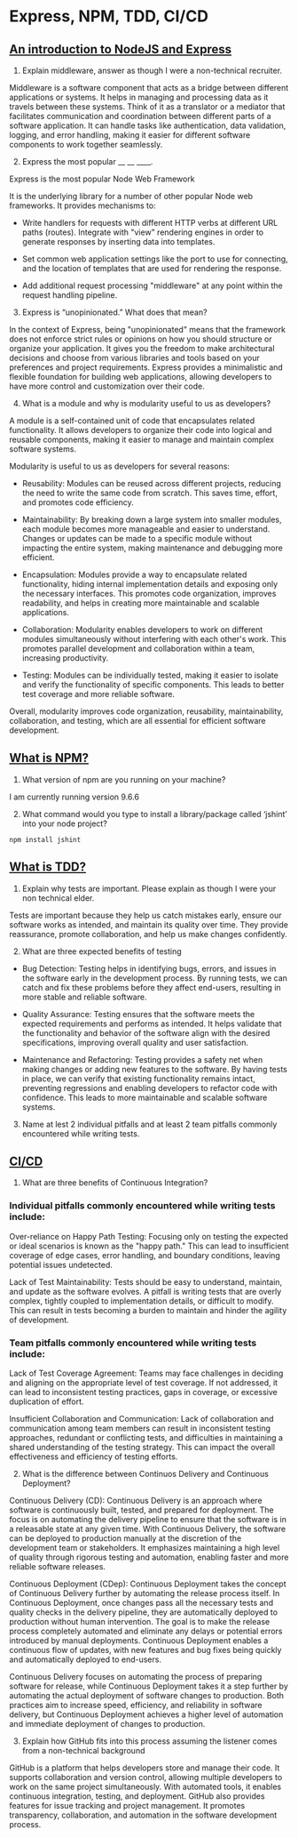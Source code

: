 # Express, NPM, TDD, CI/CD

## [An introduction to NodeJS and Express](https://developer.mozilla.org/en-US/docs/Learn/Server-side/Express_Nodejs/Introduction)

1. Explain middleware, answer as though I were a non-technical recruiter.


Middleware is a software component that acts as a bridge between different applications or systems. It helps in managing and processing data as it travels between these systems. Think of it as a translator or a mediator that facilitates communication and coordination between different parts of a software application. It can handle tasks like authentication, data validation, logging, and error handling, making it easier for different software components to work together seamlessly.

2. Express the most popular __ __ ____.

Express is the most popular Node Web Framework

It is the underlying library for a number of other popular Node web frameworks. It provides mechanisms to:

* Write handlers for requests with different HTTP verbs at different URL paths (routes).
Integrate with "view" rendering engines in order to generate responses by inserting data into templates.

* Set common web application settings like the port to use for connecting, and the location of templates that are used for rendering the response.

* Add additional request processing "middleware" at any point within the request handling pipeline.

3. Express is “unopinionated.” What does that mean?

In the context of Express, being "unopinionated" means that the framework does not enforce strict rules or opinions on how you should structure or organize your application. It gives you the freedom to make architectural decisions and choose from various libraries and tools based on your preferences and project requirements. Express provides a minimalistic and flexible foundation for building web applications, allowing developers to have more control and customization over their code.

4. What is a module and why is modularity useful to us as developers?

A module is a self-contained unit of code that encapsulates related functionality. It allows developers to organize their code into logical and reusable components, making it easier to manage and maintain complex software systems.

Modularity is useful to us as developers for several reasons:

* Reusability: Modules can be reused across different projects, reducing the need to write the same code from scratch. This saves time, effort, and promotes code efficiency.

* Maintainability: By breaking down a large system into smaller modules, each module becomes more manageable and easier to understand. Changes or updates can be made to a specific module without impacting the entire system, making maintenance and debugging more efficient.

* Encapsulation: Modules provide a way to encapsulate related functionality, hiding internal implementation details and exposing only the necessary interfaces. This promotes code organization, improves readability, and helps in creating more maintainable and scalable applications.

* Collaboration: Modularity enables developers to work on different modules simultaneously without interfering with each other's work. This promotes parallel development and collaboration within a team, increasing productivity.

* Testing: Modules can be individually tested, making it easier to isolate and verify the functionality of specific components. This leads to better test coverage and more reliable software.

Overall, modularity improves code organization, reusability, maintainability, collaboration, and testing, which are all essential for efficient software development.

## [What is NPM?](https://docs.npmjs.com/about-npm)

1. What version of npm are you running on your machine?

I am currently running version 9.6.6

2. What command would you type to install a library/package called ‘jshint’ into your node project?

```
npm install jshint
```

## [What is TDD?](https://www.agilealliance.org/glossary/tdd/)

1. Explain why tests are important. Please explain as though I were your non technical elder.

Tests are important because they help us catch mistakes early, ensure our software works as intended, and maintain its quality over time. They provide reassurance, promote collaboration, and help us make changes confidently.

2. What are three expected benefits of testing

* Bug Detection: Testing helps in identifying bugs, errors, and issues in the software early in the development process. By running tests, we can catch and fix these problems before they affect end-users, resulting in more stable and reliable software.

* Quality Assurance: Testing ensures that the software meets the expected requirements and performs as intended. It helps validate that the functionality and behavior of the software align with the desired specifications, improving overall quality and user satisfaction.

* Maintenance and Refactoring: Testing provides a safety net when making changes or adding new features to the software. By having tests in place, we can verify that existing functionality remains intact, preventing regressions and enabling developers to refactor code with confidence. This leads to more maintainable and scalable software systems.

3. Name at lest 2 individual pitfalls and at least 2 team pitfalls commonly encountered while writing tests.


## [CI/CD](https://www.youtube.com/watch?v=xSv_m3KhUO8)

1. What are three benefits of Continuous Integration?

### Individual pitfalls commonly encountered while writing tests include:

Over-reliance on Happy Path Testing: Focusing only on testing the expected or ideal scenarios is known as the "happy path." This can lead to insufficient coverage of edge cases, error handling, and boundary conditions, leaving potential issues undetected.

Lack of Test Maintainability: Tests should be easy to understand, maintain, and update as the software evolves. A pitfall is writing tests that are overly complex, tightly coupled to implementation details, or difficult to modify. This can result in tests becoming a burden to maintain and hinder the agility of development.

### Team pitfalls commonly encountered while writing tests include:

Lack of Test Coverage Agreement: Teams may face challenges in deciding and aligning on the appropriate level of test coverage. If not addressed, it can lead to inconsistent testing practices, gaps in coverage, or excessive duplication of effort.

Insufficient Collaboration and Communication: Lack of collaboration and communication among team members can result in inconsistent testing approaches, redundant or conflicting tests, and difficulties in maintaining a shared understanding of the testing strategy. This can impact the overall effectiveness and efficiency of testing efforts.


2. What is the difference between Continuos Delivery and Continuous Deployment?

Continuous Delivery (CD): Continuous Delivery is an approach where software is continuously built, tested, and prepared for deployment. The focus is on automating the delivery pipeline to ensure that the software is in a releasable state at any given time. With Continuous Delivery, the software can be deployed to production manually at the discretion of the development team or stakeholders. It emphasizes maintaining a high level of quality through rigorous testing and automation, enabling faster and more reliable software releases.

Continuous Deployment (CDep): Continuous Deployment takes the concept of Continuous Delivery further by automating the release process itself. In Continuous Deployment, once changes pass all the necessary tests and quality checks in the delivery pipeline, they are automatically deployed to production without human intervention. The goal is to make the release process completely automated and eliminate any delays or potential errors introduced by manual deployments. Continuous Deployment enables a continuous flow of updates, with new features and bug fixes being quickly and automatically deployed to end-users.

Continuous Delivery focuses on automating the process of preparing software for release, while Continuous Deployment takes it a step further by automating the actual deployment of software changes to production. Both practices aim to increase speed, efficiency, and reliability in software delivery, but Continuous Deployment achieves a higher level of automation and immediate deployment of changes to production.

3. Explain how GitHub fits into this process assuming the listener comes from a non-technical background


GitHub is a platform that helps developers store and manage their code. It supports collaboration and version control, allowing multiple developers to work on the same project simultaneously. With automated tools, it enables continuous integration, testing, and deployment. GitHub also provides features for issue tracking and project management. It promotes transparency, collaboration, and automation in the software development process.